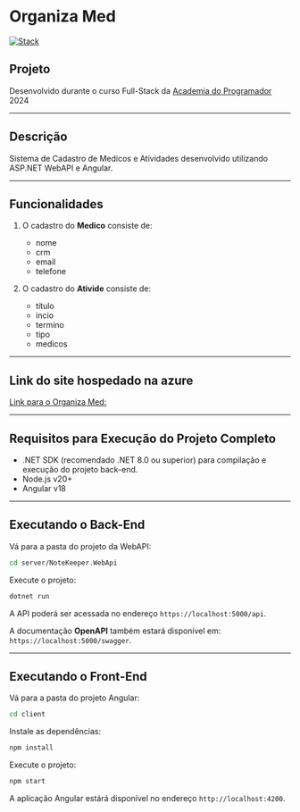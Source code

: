 # Organiza Med

[![Stack](https://skillicons.dev/icons?i=dotnet,cs,postman,nodejs,typescript,angular&perline=8)](https://skillicons.dev)

## Projeto

Desenvolvido durante o curso Full-Stack da [Academia do Programador](https://www.academiadoprogramador.net) 2024

---
## Descrição

Sistema de Cadastro de Medicos e Atividades desenvolvido utilizando ASP.NET WebAPI e Angular.

---
## Funcionalidades

1. O cadastro do **Medico** consiste de:
	- nome
	- crm
	- email
	- telefone

2. O cadastro do **Ativide** consiste de:
	- título
	- incio
	- termino
	- tipo  
	- medicos

---
## Link do site hospedado na azure

[Link para o Organiza Med: ](https://polite-pebble-079d1eb0f.4.azurestaticapps.net)

---
## Requisitos para Execução do Projeto Completo

- .NET SDK (recomendado .NET 8.0 ou superior) para compilação e execução do projeto back-end.
- Node.js v20+
- Angular v18 

---
## Executando o Back-End 

Vá para a pasta do projeto da WebAPI:

```bash
cd server/NoteKeeper.WebApi
```

Execute o projeto:

```bash
dotnet run
```

A API poderá ser acessada no endereço `https://localhost:5000/api`.

A documentação **OpenAPI** também estará disponível em: `https://localhost:5000/swagger`.

---
## Executando o Front-End 

Vá para a pasta do projeto Angular:

```bash
cd client
```

Instale as dependências:

```bash
npm install
```

Execute o projeto:

```bash
npm start
```

A aplicação Angular estárá disponível no endereço `http://localhost:4200`.
